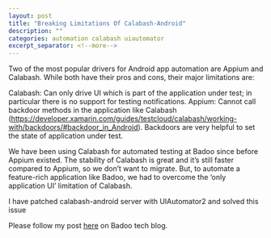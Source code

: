 ```yaml
---
layout: post
title: "Breaking Limitations Of Calabash-Android"
description: ""
categories: automation calabash uiautomator
excerpt_separator: <!--more-->
---
```


Two of the most popular drivers for Android app automation are Appium and Calabash. While both have their pros and cons, their major limitations are:

Calabash: Can only drive UI which is part of the application under test; in particular there is no support for testing notifications.
Appium: Cannot call backdoor methods in the application like Calabash (https://developer.xamarin.com/guides/testcloud/calabash/working-with/backdoors/#backdoor_in_Android). Backdoors are very helpful to set the state of application under test.
 
<!--more-->
We have been using Calabash for automated testing at Badoo since before Appium existed. The stability of Calabash is great and it’s still faster compared to Appium, so we don’t want to migrate. But, to automate a feature-rich application like Badoo, we had to overcome the ‘only application UI’ limitation of Calabash.

I have patched calabash-android server with UIAutomator2 and solved this issue

Please follow my post [here](https://techblog.badoo.com/blog/2017/01/24/break-limitations-with-calabash-android/#disqus_thread) on Badoo tech blog.

